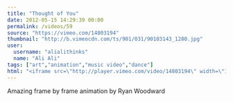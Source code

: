 ```yaml
---
title: "Thought of You"
date: 2012-05-15 14:29:39 00:00
permalink: /videos/59
source: "https://vimeo.com/14803194"
thumbnail: "http://b.vimeocdn.com/ts/901/031/90103143_1280.jpg"
user:
  username: "alialithinks"
  name: "Ali Ali"
tags: ["art","animation","music video","dance"]
html: "<iframe src=\"http://player.vimeo.com/video/14803194\" width=\"1280\" height=\"720\" frameborder=\"0\" webkitallowfullscreen mozallowfullscreen allowfullscreen></iframe>"
---
```


Amazing frame by frame animation by Ryan Woodward